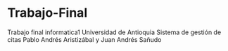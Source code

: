 # Trabajo-Final
Trabajo final informatica1 Universidad de Antioquia
Sistema de gestión de citas
Pablo Andrés Aristizábal y Juan Andrés Sañudo
